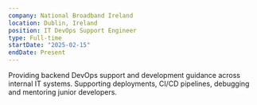 ```yaml
---
company: National Broadband Ireland
location: Dublin, Ireland
position: IT DevOps Support Engineer
type: Full-time
startDate: "2025-02-15"
endDate: Present
---
```


Providing backend DevOps support and development guidance across internal IT systems. Supporting deployments, CI/CD pipelines, debugging and mentoring junior developers.
